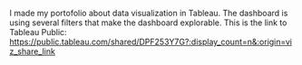 I made my portofolio about data visualization in Tableau. The dashboard is using several filters that make the dashboard explorable. This is the link to Tableau Public:
https://public.tableau.com/shared/DPF253Y7G?:display_count=n&:origin=viz_share_link
